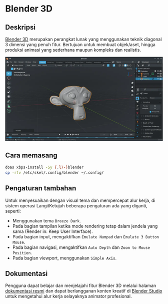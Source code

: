 # Blender 3D

## Deskripsi

[Blender 3D] merupakan perangkat lunak yang menggunakan teknik diagonal 3 dimensi yang penuh fitur. Bertujuan untuk membuat objek/aset, hingga produksi animasi yang sederhana maupun kompleks dan realistis.

![Blender 3D LangitKetujuh OS](../../media/image/blender-3d-langitketujuh-id-2.webp)

## Cara memasang

```sh
doas xbps-install -Sy {,l7-}blender
cp -rfv /etc/skel/.config/blender ~/.config/
```

## Pengaturan tambahan

Untuk menyesuaikan dengan visual tema dan mempercepat alur kerja, di sistem operasi LangitKetujuh beberapa pengaturan ada yang diganti, seperti:
- Menggunakan tema `Breeze Dark`.
- Pada bagian tampilan ketika mode rendering tetap dalam jendela yang sama (Render in: Keep User Interface).
- Pada bagian input, mengaktifkan `Emulate Numpad` dan `Emulate 3 Button Mouse`.
- Pada bagian navigasi, mengaktifkan `Auto Depth` dan `Zoom to Mouse Position`.
- Pada bagian viewport, menggunakan `Simple Axis`.

## Dokumentasi

Pengguna dapat belajar dan menjelajahi fitur Blender 3D melalui halaman [dokumentasi resmi] dan dapat berlangganan konten kreatif di [Blender Studio] untuk mengetahui alur kerja selayaknya animator profesional.

[Blender 3D]:https://blender.org
[Blender Studio]:https://studio.blender.org
[dokumentasi resmi]:https://docs.blender.org

